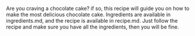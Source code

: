 Are you craving a chocolate cake? if so, this recipe will guide you on how to make the most delicious chocolate cake. Ingredients are available in ingredients.md, and the recipe is available in recipe.md. Just follow the recipe and make sure you have all the ingredients, then you will be fine. 